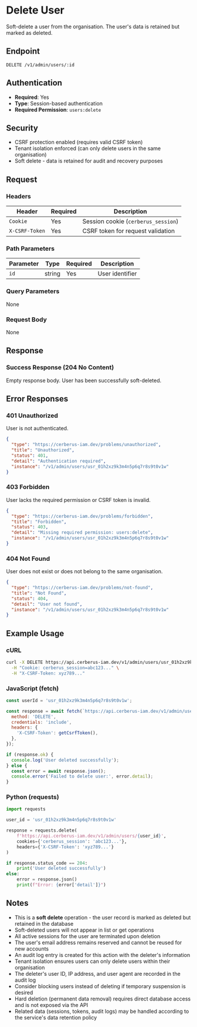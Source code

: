 # Delete User

Soft-delete a user from the organisation. The user's data is retained but marked as deleted.

## Endpoint

```
DELETE /v1/admin/users/:id
```

## Authentication

- **Required**: Yes
- **Type**: Session-based authentication
- **Required Permission**: `users:delete`

## Security

- CSRF protection enabled (requires valid CSRF token)
- Tenant isolation enforced (can only delete users in the same organisation)
- Soft delete - data is retained for audit and recovery purposes

## Request

### Headers

| Header         | Required | Description                         |
| -------------- | -------- | ----------------------------------- |
| `Cookie`       | Yes      | Session cookie (`cerberus_session`) |
| `X-CSRF-Token` | Yes      | CSRF token for request validation   |

### Path Parameters

| Parameter | Type   | Required | Description     |
| --------- | ------ | -------- | --------------- |
| `id`      | string | Yes      | User identifier |

### Query Parameters

None

### Request Body

None

## Response

### Success Response (204 No Content)

Empty response body. User has been successfully soft-deleted.

## Error Responses

### 401 Unauthorized

User is not authenticated.

```json
{
  "type": "https://cerberus-iam.dev/problems/unauthorized",
  "title": "Unauthorized",
  "status": 401,
  "detail": "Authentication required",
  "instance": "/v1/admin/users/usr_01h2xz9k3m4n5p6q7r8s9t0v1w"
}
```

### 403 Forbidden

User lacks the required permission or CSRF token is invalid.

```json
{
  "type": "https://cerberus-iam.dev/problems/forbidden",
  "title": "Forbidden",
  "status": 403,
  "detail": "Missing required permission: users:delete",
  "instance": "/v1/admin/users/usr_01h2xz9k3m4n5p6q7r8s9t0v1w"
}
```

### 404 Not Found

User does not exist or does not belong to the same organisation.

```json
{
  "type": "https://cerberus-iam.dev/problems/not-found",
  "title": "Not Found",
  "status": 404,
  "detail": "User not found",
  "instance": "/v1/admin/users/usr_01h2xz9k3m4n5p6q7r8s9t0v1w"
}
```

## Example Usage

### cURL

```bash
curl -X DELETE https://api.cerberus-iam.dev/v1/admin/users/usr_01h2xz9k3m4n5p6q7r8s9t0v1w \
  -H "Cookie: cerberus_session=abc123..." \
  -H "X-CSRF-Token: xyz789..."
```

### JavaScript (fetch)

```javascript
const userId = 'usr_01h2xz9k3m4n5p6q7r8s9t0v1w';

const response = await fetch(`https://api.cerberus-iam.dev/v1/admin/users/${userId}`, {
  method: 'DELETE',
  credentials: 'include',
  headers: {
    'X-CSRF-Token': getCsrfToken(),
  },
});

if (response.ok) {
  console.log('User deleted successfully');
} else {
  const error = await response.json();
  console.error('Failed to delete user:', error.detail);
}
```

### Python (requests)

```python
import requests

user_id = 'usr_01h2xz9k3m4n5p6q7r8s9t0v1w'

response = requests.delete(
    f'https://api.cerberus-iam.dev/v1/admin/users/{user_id}',
    cookies={'cerberus_session': 'abc123...'},
    headers={'X-CSRF-Token': 'xyz789...'}
)

if response.status_code == 204:
    print('User deleted successfully')
else:
    error = response.json()
    print(f"Error: {error['detail']}")
```

## Notes

- This is a **soft delete** operation - the user record is marked as deleted but retained in the database
- Soft-deleted users will not appear in list or get operations
- All active sessions for the user are terminated upon deletion
- The user's email address remains reserved and cannot be reused for new accounts
- An audit log entry is created for this action with the deleter's information
- Tenant isolation ensures users can only delete users within their organisation
- The deleter's user ID, IP address, and user agent are recorded in the audit log
- Consider blocking users instead of deleting if temporary suspension is desired
- Hard deletion (permanent data removal) requires direct database access and is not exposed via the API
- Related data (sessions, tokens, audit logs) may be handled according to the service's data retention policy
